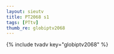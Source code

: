 ```yaml
--- 
layout: sieutv
title: PT2068 s1
tags: [PTtv]
thumb_re: globiptv2068
---
```

{% include tvadv key="globiptv2068" %} 
